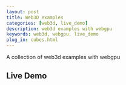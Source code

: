 ```yaml
---
layout: post
title: Web3D examples
categories: [web3d, live_demo]
description: web3d examples with webgpu
keywords: web3d, webgpu, live_demo
plug_in: cubes.html
---
```


A collection of web3d examples with webgpu

## Live Demo

